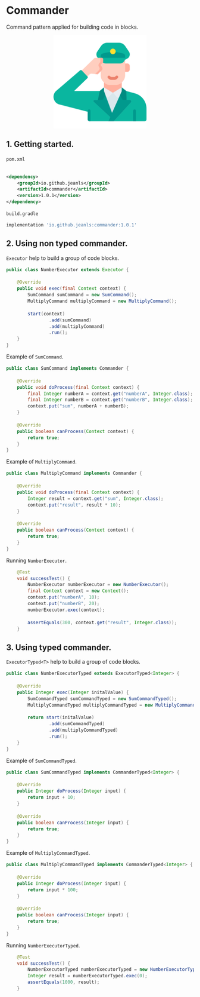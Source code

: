 # Commander

Command pattern applied for building code in blocks.

<p align="center">
  <img src="assets/military.png" style="width: 250px;display: block;margin-left: auto;margin-right: auto" alt="commander">
</p>


## 1. Getting started.

``pom.xml``

````xml

<dependency>
    <groupId>io.github.jeanls</groupId>
    <artifactId>commander</artifactId>
    <version>1.0.1</version>
</dependency>
````

``build.gradle``

````groovy
implementation 'io.github.jeanls:commander:1.0.1'
````

## 2. Using non typed commander.


``Executor`` help to build a group of code blocks.

````java
public class NumberExecutor extends Executor {

    @Override
    public void exec(final Context context) {
        SumCommand sumCommand = new SumCommand();
        MultiplyCommand multiplyCommand = new MultiplyCommand();

        start(context)
                .add(sumCommand)
                .add(multiplyCommand)
                .run();
    }
}
````

Example of ``SumCommand``.

````java
public class SumCommand implements Commander {

    @Override
    public void doProcess(final Context context) {
        final Integer numberA = context.get("numberA", Integer.class);
        final Integer numberB = context.get("numberB", Integer.class);
        context.put("sum", numberA + numberB);
    }

    @Override
    public boolean canProcess(Context context) {
        return true;
    }
}
`````

Example of ``MultiplyCommand``.

````java
public class MultiplyCommand implements Commander {

    @Override
    public void doProcess(final Context context) {
        Integer result = context.get("sum", Integer.class);
        context.put("result", result * 10);
    }

    @Override
    public boolean canProcess(Context context) {
        return true;
    }
}
````

Running ``NumberExecutor``.

````java
    @Test
    void successTest() {
        NumberExecutor numberExecutor = new NumberExecutor();
        final Context context = new Context();
        context.put("numberA", 10);
        context.put("numberB", 20);
        numberExecutor.exec(context);

        assertEquals(300, context.get("result", Integer.class));
    }
````

## 3. Using typed commander.

``ExecutorTyped<T>`` help to build a group of code blocks.

````java
public class NumberExecutorTyped extends ExecutorTyped<Integer> {

    @Override
    public Integer exec(Integer initalValue) {
        SumCommandTyped sumCommandTyped = new SumCommandTyped();
        MultiplyCommandTyped multiplyCommandTyped = new MultiplyCommandTyped();

        return start(initalValue)
                .add(sumCommandTyped)
                .add(multiplyCommandTyped)
                .run();
    }
}
````

Example of ``SumCommandTyped``.

````java
public class SumCommandTyped implements CommanderTyped<Integer> {

    @Override
    public Integer doProcess(Integer input) {
        return input + 10;
    }

    @Override
    public boolean canProcess(Integer input) {
        return true;
    }
}
````

Example of ``MultiplyCommandTyped``.

````java
public class MultiplyCommandTyped implements CommanderTyped<Integer> {

    @Override
    public Integer doProcess(Integer input) {
        return input * 100;
    }

    @Override
    public boolean canProcess(Integer input) {
        return true;
    }
}
````

Running ``NumberExecutorTyped``.

````java
    @Test
    void successTest() {
        NumberExecutorTyped numberExecutorTyped = new NumberExecutorTyped();
        Integer result = numberExecutorTyped.exec(0);
        assertEquals(1000, result);
    }
````
